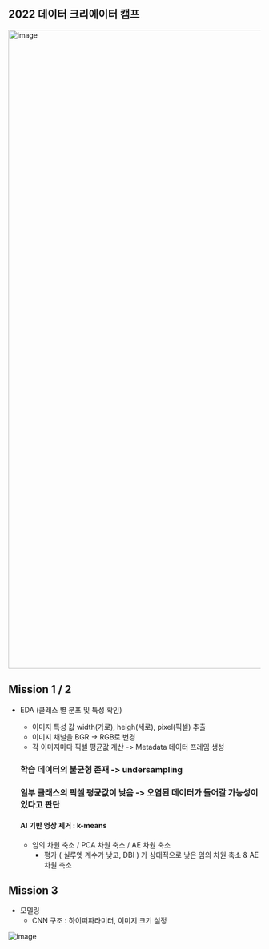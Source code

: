 ## 2022 데이터 크리에이터 캠프

<img width="1277" alt="image" src="https://user-images.githubusercontent.com/91936267/226153107-0a593046-fb58-4432-87cd-9c4a03adc3c3.png">


## Mission 1 / 2
- EDA (클래스 별 분포 및 특성 확인)
  * 이미지 특성 값 width(가로), heigh(세로), pixel(픽셀) 추출
  * 이미지 채널을 BGR -> RGB로 변경
  * 각 이미지마다 픽셀 평균값 계산 
  -> Metadata 데이터 프레임 생성
  
  ### 학습 데이터의 불균형 존재  -> undersampling

  ### 일부 클래스의 픽셀 평균값이 낮음 -> 오염된 데이터가 들어갈 가능성이 있다고 판단
  #### AI 기반 영상 제거 : k-means 
    * 임의 차원 축소 / PCA 차원 축소 / AE 차원 축소
      * 평가 ( 실루엣 계수가 낮고, DBI ) 가 상대적으로 낮은 임의 차원 축소 & AE 차원 축소
      
## Mission 3
- 모델링 
  * CNN 구조
    : 하이퍼파라미터, 이미지 크기 설정
    
![image](https://user-images.githubusercontent.com/91936267/226153419-01e3656b-5364-4c8f-b8f6-3a7473c263de.png)
